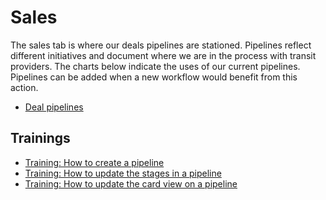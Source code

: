 # Sales

The sales tab is where our deals pipelines are stationed. Pipelines reflect different initiatives and document where we are in the process with transit providers. The charts below indicate the uses of our current pipelines. Pipelines can be added when a new workflow would benefit from this action.

- [Deal pipelines](/docs/sales/deal-pipelines)

## Trainings

- [Training: How to create a pipeline](#sales)
- [Training: How to update the stages in a pipeline](#sales)
- [Training: How to update the card view on a pipeline](#sales)
